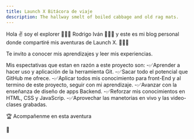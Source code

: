 ```yaml
---
title: Launch X Bitácora de viaje
description: The hallway smelt of boiled cabbage and old rag mats.
---
```


Hola ✌️  soy el explorer 👨🏻‍🚀 Rodrigo Iván 👨🏻‍🚀 y este es mi blog personal donde compartiré mis aventuras de Launch X. 👨🏻‍💻

Te invito a conocer mis aprendizajes y leer mis experiencias.



Mis espectativas que estan en razón a este proyecto son:
-✅Aprender a hacer uso y aplicación de la herramienta Git.
-✅Sacar todo el potencial que GitHub me ofrece.
-✅Aplicar todos mis conocimiento para front-End y al termino de este proyecto, seguir con mi aprendizaje.
-✅Avanzar con la enseñanza de diseño de apps Backend.
-✅Reforzar mis conocimientos en HTML, CSS y JavaScrip.
-✅Aprovechar las manetorias en vivo y las video-clases grabadas.

🏆 Acompañenme en esta aventura 

🚀
